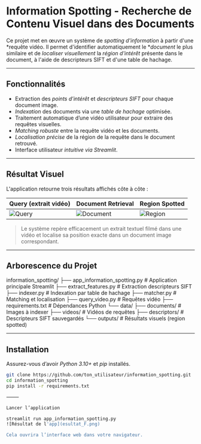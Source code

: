 # Information Spotting - Recherche de Contenu Visuel dans des Documents

Ce projet met en œuvre un système de *spotting d'information* à partir d'une *requête vidéo. Il permet d'identifier automatiquement le **document* le plus similaire et de *localiser visuellement* la *région d'intérêt* présente dans le document, à l'aide de descripteurs SIFT et d'une table de hachage.

---

## Fonctionnalités

- Extraction des *points d’intérêt* et *descripteurs SIFT* pour chaque document image.
- *Indexation* des documents via une *table de hachage* optimisée.
- Traitement automatique d’une vidéo utilisateur pour extraire des requêtes visuelles.
- *Matching robuste* entre la requête vidéo et les documents.
- *Localisation précise* de la région de la requête dans le document retrouvé.
- Interface utilisateur *intuitive via Streamlit*.

---

## Résultat Visuel

L'application retourne trois résultats affichés côte à côte :  

| Query (extrait vidéo) | Document Retrieval | Region Spotted |
|------------------------|--------------------|----------------|
| ![Query](data/videos/frame_query.png) | ![Document](data/documents/0002.jpg) | ![Region](data/outputs/region_result.png) |

> Le système repère efficacement un extrait textuel filmé dans une vidéo et localise sa position exacte dans un document image correspondant.

---

## Arborescence du Projet

information_spotting/
├── app_information_spotting.py       # Application principale Streamlit
├── extract_features.py               # Extraction descripteurs SIFT
├── indexer.py                        # Indexation par table de hachage
├── matcher.py                        # Matching et localisation
├── query_video.py                    # Requêtes vidéo
├── requirements.txt                  # Dépendances Python
└── data/
├── documents/                    # Images à indexer
├── videos/                       # Vidéos de requêtes
├── descriptors/                  # Descripteurs SIFT sauvegardés
└── outputs/                      # Résultats visuels (region spotted)

---

## Installation

Assurez-vous d’avoir *Python 3.10+* et *pip* installés.

```bash
git clone https://github.com/ton_utilisateur/information_spotting.git
cd information_spotting
pip install -r requirements.txt

⸻

Lancer l’application

streamlit run app_information_spotting.py
![Résultat de l'app](esultat_F.png)

Cela ouvrira l’interface web dans votre navigateur.


